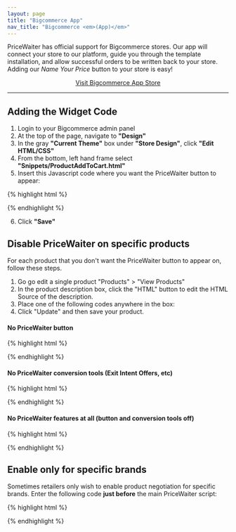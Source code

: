 ```yaml
---
layout: page
title: "Bigcommerce App"
nav_title: "Bigcommerce <em>(App)</em>"
---
```


PriceWaiter has official support for Bigcommerce stores. Our app will connect your store to our platform, guide you through the template installation, and allow successful orders to be written back to your store. Adding our <em>Name Your Price</em> button to your store is easy!

<center>
    <a class="btn btn-primary btn-outline btn-lg" href="https://www.bigcommerce.com/apps/pricewaiter-name-your-price/" target="_blank">Visit Bigcommerce App Store</a>
</center>

* * *

## Adding the Widget Code

1. Login to your Bigcommerce admin panel
2. At the top of the page, navigate to __"Design"__
3. In the gray __"Current Theme"__ box under __"Store Design"__, click __"Edit HTML/CSS"__
4. From the bottom, left hand frame select __"Snippets/ProductAddToCart.html"__
5. Insert this Javascript code where you want the PriceWaiter button to appear:

{% highlight html %}
<!-- Begin PriceWaiter Widget Button -->
<div>
    <span id="pricewaiter"></span>
</div>
<script src="https://widget.pricewaiter.com/script/<your api key here>.js" async></script>
<!-- End PriceWaiter Widget Button -->
{% endhighlight %}

<ol start="6">
    <li>Click <strong>"Save"</strong></li>
</ol>

## Disable PriceWaiter on specific products

For each product that you don't want the PriceWaiter button to appear on, follow these steps.

1. Go go edit a single product "Products" > "View Products"
2. In the product description box, click the "HTML" button to edit the HTML Source of the description.
3. Place one of the following codes anywhere in the box:
4. Click "Update" and then save your product.

#### No PriceWaiter button
{% highlight html %}
<!-- Begin Disable PriceWaiter Widget On This Page -->
<span id="no_pricewaiter_button" style="display: none;">&nbsp;</span>
<!-- End Disable PriceWaiter Widget On This Page -->
{% endhighlight %}

#### No PriceWaiter conversion tools (Exit Intent Offers, etc)
{% highlight html %}
<!-- Begin Disable PriceWaiter Widget On This Page -->
<span id="no_pricewaiter_conversion_tools" style="display: none;">&nbsp;</span>
<!-- End Disable PriceWaiter Widget On This Page -->
{% endhighlight %}

#### No PriceWaiter features at all (button and conversion tools off)
{% highlight html %}
<!-- Begin Disable PriceWaiter Widget On This Page -->
<span id="no_pricewaiter" style="display: none;">&nbsp;</span>
<!-- End Disable PriceWaiter Widget On This Page -->
{% endhighlight %}

## Enable only for specific brands

Sometimes retailers only wish to enable product negotiation for specific brands. Enter the following code __just before__ the main PriceWaiter script:

{% highlight html %}
<script type="text/javascript">
var PWBrandName = '%%GLOBAL_BrandName%%';
PWBrandName = PWBrandName.toLowerCase();
var PriceWaiterOptions = {
    enableButton: PWBrandName == 'nikon' || PWBrandName == 'canon camera'
};
</script>

{% endhighlight %}
